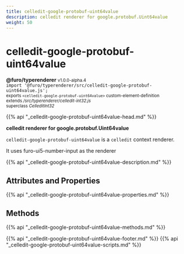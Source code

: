 ```yaml
---
title: celledit-google-protobuf-uint64value
description: celledit renderer for google.protobuf.Uint64value
weight: 50
---
```


# celledit-google-protobuf-uint64value
**@furo/typerenderer** <small>v1.0.0-alpha.4</small>
<br>`import '@furo/typerenderer/src/celledit-google-protobuf-uint64value.js';`<small>
<br>exports `<celledit-google-protobuf-uint64value>` custom-element-definition
<br>extends */src/typerenderer/celledit-int32.js*
<br>superclass *CelleditInt32*</small>

{{% api "_celledit-google-protobuf-uint64value-head.md" %}}

**celledit renderer for google.protobuf.Uint64value**

`celledit-google-protobuf-uint64value` is a `celledit` context renderer.

It uses furo-ui5-number-input as the renderer

{{% api "_celledit-google-protobuf-uint64value-description.md" %}}


## Attributes and Properties
{{% api "_celledit-google-protobuf-uint64value-properties.md" %}}



## Methods
{{% api "_celledit-google-protobuf-uint64value-methods.md" %}}





{{% api "_celledit-google-protobuf-uint64value-footer.md" %}}
{{% api "_celledit-google-protobuf-uint64value-scripts.md" %}}
